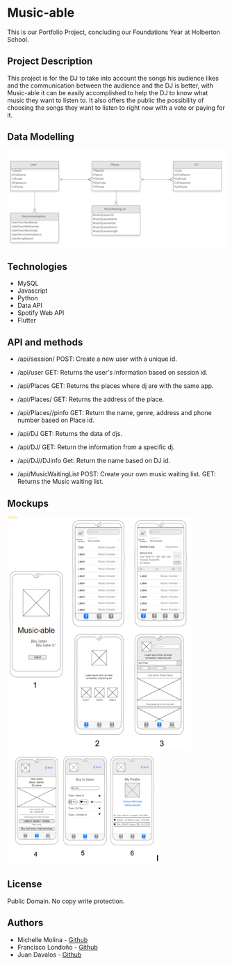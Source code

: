 # Music-able

This is our Portfolio Project, concluding our Foundations Year at Holberton School.

## Project Description

<p>This project is for the DJ to take into account the songs his audience likes and the communication between the audience and the DJ is better, with Music-able it can be easily accomplished to help the DJ to know what music they want to listen to. It also offers the public the possibility of choosing the songs they want to listen to right now with a vote or paying for it.</p>


## Data Modelling 

![](https://github.com/JuanDavidDava2/Music_api/blob/master/images/data.PNG)

## Technologies  

* MySQL
* Javascript
* Python
* Data API
* Spotify Web API
* Flutter

## API and methods

* /api/session/<id>
POST: Create a new user with a unique id.

* /api/user
GET: Returns the user's information based on session id.

* /api/Places
GET: Returns the places where dj are with the same app.

* /api/Places/<id>
GET: Returns the address of the place.

* /api/Places/<id>/pinfo
GET: Return the name, genre, address and phone number based on Place id.

* /api/DJ
GET: Returns the data of djs.

* /api/DJ/<id>
GET: Return the information from a specific dj.

* /api/DJ/<id>/DJinfo
Get: Return the name based on DJ id.

* /api/MusicWaitingList
POST: Create your own music waiting list.
GET: Returns the Music waiting list.

## Mockups

![](https://github.com/JuanDavidDava2/Music_api/blob/master/images/Mockups.PNG)
![](https://github.com/JuanDavidDava2/Music_api/blob/master/images/Mockups2.PNG)


## License

Public Domain. No copy write protection.

## Authors
* Michelle Molina - [Github](https://github.com/michelalejo) 
* Francisco Londoño - [Github](https://github.com/francisco0522) 
* Juan Davalos - [Github](https://github.com/JuanDavidDava2) 

